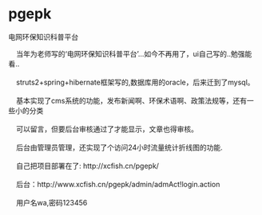 # pgepk
电网环保知识科普平台
<html>
<head>
</head>
<body>
&nbsp;&nbsp;&nbsp;&nbsp;当年为老师写的‘电网环保知识科普平台’...如今不再用了，ui自己写的..勉强能看..<br><br>
&nbsp;&nbsp;&nbsp;&nbsp;struts2+spring+hibernate框架写的,数据库用的oracle，后来迁到了mysql。<br><br>
&nbsp;&nbsp;&nbsp;&nbsp;基本实现了cms系统的功能，发布新闻啊、环保术语啊、政策法规等，还有一些小的分类<br><br>
&nbsp;&nbsp;&nbsp;&nbsp;可以留言，但要后台审核通过了才能显示，文章也得审核。<br><br>
&nbsp;&nbsp;&nbsp;&nbsp;后台由管理员管理，还实现了个访问24小时流量统计折线图的功能.<br><br>
&nbsp;&nbsp;&nbsp;&nbsp;自己把项目部署在了: http://xcfish.cn/pgepk/<br><br>
&nbsp;&nbsp;&nbsp;&nbsp;后台：http://www.xcfish.cn/pgepk/admin/admAct!login.action<br><br>
&nbsp;&nbsp;&nbsp;&nbsp;用户名wa,密码123456
</body>
</html>
